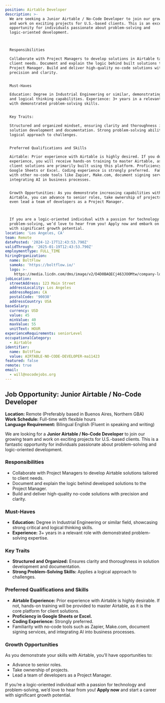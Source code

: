```yaml
---
position: Airtable Developer
description: >-
  We are seeking a Junior Airtable / No-Code Developer to join our growing team
  and work on exciting projects for U.S.-based clients. This is an excellent
  opportunity for individuals passionate about problem-solving and
  logic-oriented development.



  Responsibilities

  Collaborate with Project Managers to develop solutions in Airtable tailored to
  client needs. Document and explain the logic behind built solutions to the
  Project Manager. Build and deliver high-quality no-code solutions with
  precision and clarity.


  Must-Haves

  Education: Degree in Industrial Engineering or similar, demonstrating critical
  and logical thinking capabilities. Experience: 3+ years in a relevant field,
  with demonstrated problem-solving skills.


  Key Traits:

  Structured and organized mindset, ensuring clarity and thoroughness in
  solution development and documentation. Strong problem-solving abilities and a
  logical approach to challenges.


  Preferred Qualifications and Skills

  Airtable: Prior experience with Airtable is highly desired. If you don’t have
  experience, you will receive hands-on training to master Airtable, as our
  client solutions are primarily built using this platform. Proficiency with
  Google Sheets or Excel. Coding experience is strongly preferred.  Familiarity
  with other no-code tools like Zapier, Make.com, document signing services, and
  integrating AI in business processes.


  Growth Opportunities: As you demonstrate increasing capabilities with
  Airtable, you can advance to senior roles, take ownership of projects, and
  even lead a team of developers as a Project Manager.



  If you are a logic-oriented individual with a passion for technology and
  problem-solving, we’d love to hear from you! Apply now and embark on a career
  with significant growth potential.
location: 'Los Angeles, CA'
team: Remote
datePosted: '2024-12-17T12:43:53.790Z'
validThrough: '2025-01-19T12:43:53.790Z'
employmentType: FULL_TIME
hiringOrganization:
  name: BoltFlow
  sameAs: 'https://boltflow.io/'
  logo: >-
    https://media.licdn.com/dms/image/v2/D4D0BAQECj463JOOMtw/company-logo_200_200/company-logo_200_200/0/1705084719312/boltflow_logo?e=1740009600&v=beta&t=CZqMzCRjMAqsBRSuReFUF5iRBqdtUeKqQ_EcM_Sl18s
jobLocation:
  streetAddress: 123 Main Street
  addressLocality: Los Angeles
  addressRegion: CA
  postalCode: '90038'
  addressCountry: USA
baseSalary:
  currency: USD
  value: 45
  minValue: 40
  maxValue: 55
  unitText: HOUR
experienceRequirements: seniorLevel
occupationalCategory:
  - Airtable
identifier:
  name: BoltFlow
  value: AIRTABLE-NO-CODE-DEVELOPER-ma11423
featured: false
remote: true
email:
  - will@nocodejobs.org
---
```

## Job Opportunity: Junior Airtable / No-Code Developer  

**Location:** Remote (Preferably based in Buenos Aires, Northern GBA)  
**Work Schedule:** Full-time with flexible hours  
**Language Requirement:** Bilingual English (Fluent in speaking and writing)  

We are looking for a **Junior Airtable / No-Code Developer** to join our growing team and work on exciting projects for U.S.-based clients. This is a fantastic opportunity for individuals passionate about problem-solving and logic-oriented development.  

### Responsibilities  
- Collaborate with Project Managers to develop Airtable solutions tailored to client needs.  
- Document and explain the logic behind developed solutions to the Project Manager.  
- Build and deliver high-quality no-code solutions with precision and clarity.  

### Must-Haves  
- **Education:** Degree in Industrial Engineering or similar field, showcasing strong critical and logical thinking skills.  
- **Experience:** 3+ years in a relevant role with demonstrated problem-solving expertise.  

### Key Traits  
- **Structured and Organized:** Ensures clarity and thoroughness in solution development and documentation.  
- **Strong Problem-Solving Skills:** Applies a logical approach to challenges.  

### Preferred Qualifications and Skills  
- **Airtable Experience:** Prior experience with Airtable is highly desirable. If not, hands-on training will be provided to master Airtable, as it is the core platform for client solutions.  
- **Proficiency in Google Sheets or Excel.**  
- **Coding Experience:** Strongly preferred.  
- Familiarity with no-code tools such as Zapier, Make.com, document signing services, and integrating AI into business processes.  

### Growth Opportunities  
As you demonstrate your skills with Airtable, you’ll have opportunities to:  
- Advance to senior roles.  
- Take ownership of projects.  
- Lead a team of developers as a Project Manager.  

If you’re a logic-oriented individual with a passion for technology and problem-solving, we’d love to hear from you! **Apply now** and start a career with significant growth potential.  
